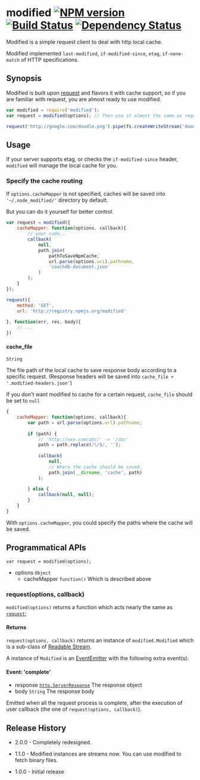 # modified [![NPM version](https://badge.fury.io/js/modified.png)](http://badge.fury.io/js/modified) [![Build Status](https://travis-ci.org/kaelzhang/node-modified.png?branch=master)](https://travis-ci.org/kaelzhang/node-modified) [![Dependency Status](https://gemnasium.com/kaelzhang/node-modified.png)](https://gemnasium.com/kaelzhang/node-modified)

Modified is a simple request client to deal with http local cache. 

Modified implemented `last-modified`, `if-modified-since`, `etag`, `if-none-match` of HTTP specifications.
	
## Synopsis

Modified is built upon [request](https://npmjs.org/package/request) and flavors it with cache support, so if you are familiar with request, you are almost ready to use modified.

```js
var modified = require('modified');
var request = modified(options); // Then use it almost the same as request

request('http://google.com/doodle.png').pipe(fs.createWriteStream('doodle.png'));
```

## Usage

If your server supports etag, or checks the `if-modified-since` header, `modified` will manage the local cache for you.

### Specify the cache routing

If `options.cacheMapper` is not specified, caches will be saved into `'~/.node_modified/'` directory by default.

But you can do it yourself for better control.

```js
var request = modified({
	cacheMapper: function(options, callback){
		// your code...
		callback(
			null, 
			path.join(
				pathToSaveNpmCache,
				url.parse(options.uri).pathname,
				'couchdb-document.json'
			)
		);
	}
});

request({
	method: 'GET',
	url: 'http://registry.npmjs.org/modified'
	
}, function(err, res, body){
	// ...
})
```

#### cache_file

`String` 

The file path of the local cache to save response body according to a specific request. (Response headers will be saved into `cache_file + '.modified-headers.json'`)

If you don't want modified to cache for a certain request, `cache_file` should be set to `null`

```js
{
	cacheMapper: function(options, callback){
		var path = url.parse(options.url).pathname;
		
		if (path) {
			// 'http://xxx.com/abc/' -> '/abc'
			path = path.replace(/\/$/, '');
			
			callback(
				null, 
				// Where the cache should be saved.
				path.join(__dirname, 'cache', path)
			);
		
		} else {
			callback(null, null);
		}
	}
}
```

With `options.cacheMapper`, you could specify the paths where the cache will be saved.


## Programmatical APIs

```
var request = modified(options);
```

- options `Object`
	- cacheMapper `function()` Which is described above

### request(options, callback)

`modified(options)` returns a function which acts nearly the same as [`request`](https://npmjs.org/package/request);

#### Returns

`request(options, callback)` returns an instance of `modified.Modified` which is a sub-class of [Readable Stream](http://nodejs.org/api/stream.html#stream_class_stream_readable). 

A instance of `Modified` is an [EventEmitter](http://nodejs.org/api/events.html#events_class_events_eventemitter) with the following extra event(s):


#### Event: 'complete'

- response [`http.ServerResponse`](http://nodejs.org/api/http.html#http_class_http_serverresponse) The response object
- body `String` The response body

Emitted when all the request process is complete, after the execution of user callback (the one of `request(options, callback)`).


## Release History

* 2.0.0 - Completely redesigned.

* 1.1.0 - Modified instances are streams now. You can use modified to fetch binary files.

* 1.0.0 - Initial release





